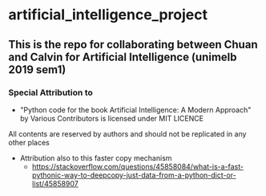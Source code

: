 # artificial_intelligence_project

## This is the repo for collaborating between Chuan and Calvin for Artificial Intelligence (unimelb 2019 sem1)

### Special Attribution to
- "Python code for the book Artificial Intelligence: A Modern Approach" by Various Contributors is licensed under MIT LICENCE

All contents are reserved by authors and should not be replicated in any other places

- Attribution also to this faster copy mechanism
    - https://stackoverflow.com/questions/45858084/what-is-a-fast-pythonic-way-to-deepcopy-just-data-from-a-python-dict-or-list/45858907
